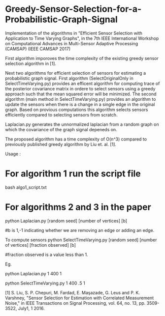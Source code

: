 # Greedy-Sensor-Selection-for-a-Probabilistic-Graph-Signal
Implementation of the algorithms in
"Efficient Sensor Selection with Application to Time Varying Graphs",
in the 7th IEEE International Workshop on Computational Advances in
Multi-Sensor Adaptive Processing (CAMSAP) (IEEE CAMSAP 2017)

First algorithm imporoves the time complexity of the 
existing greedy sensor selection algorithm in [1].

Next two algorithms for efficient selection of sensors for 
estimating a probabilistic graph signal. 
First algorithm (SelectOriginalOnly in SelectTimeVarying.py) provides 
an efficent algorithm for computing trace of the posterior covariance matrix
in ordere to select sensors using a greedy approach such that the 
mean squared error will be minimized. 
The second algorithm (main method in SelectTimeVarying.py) provides 
an algorithm to update the sensors when there is a change 
in a single edge in the original graph. Based on provious computations 
this algorithm selects sensors efficiently compared to selecting sensors 
from scratch. 

Laplacian.py generates the unnormalized laplacian from a random graph 
on which the covariance of the graph signal depeneds on.

The proposed algorithm has a time complexity of O(n^3) compared to 
previously published greedy algorithm by Liu et. al. [1].

Usage : 
# For algorithm 1 run the script file 
bash algo1_script.txt 
# For algorithms 2 and 3 in the paper 
python Laplacian.py [random seed] [number of vertices] [b]

#b is 1,-1 indicating whether we are removing an edge or adding an edge.

To compute sensors
python SelectTimeVarying.py [random seed] [number of vertices] [fraction observed] [b]

#fraction observed is a value less than 1. 

Eg. 

python Laplacian.py 1 400 1

python SelectTimeVarying.py 1 400 .5 1






[1] S. Liu, S. P. Chepuri, M. Fardad, E. Maşazade, G. Leus and P. K. Varshney, 
"Sensor Selection for Estimation with Correlated Measurement Noise," 
in IEEE Transactions on Signal Processing, 
vol. 64, no. 13, pp. 3509-3522, July1, 1 2016.
